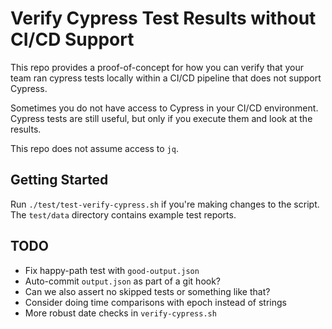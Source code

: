 # Verify Cypress Test Results without CI/CD Support

This repo provides a proof-of-concept for how you can verify that your team ran cypress tests locally within a CI/CD pipeline that does not support Cypress.

Sometimes you do not have access to Cypress in your CI/CD environment.
Cypress tests are still useful, but only if you execute them and look at the results.

This repo does not assume access to `jq`.

## Getting Started

Run `./test/test-verify-cypress.sh` if you're making changes to the script.
The `test/data` directory contains example test reports.

## TODO

* Fix happy-path test with `good-output.json`
* Auto-commit `output.json` as part of a git hook?
* Can we also assert no skipped tests or something like that?
* Consider doing time comparisons with epoch instead of strings
* More robust date checks in `verify-cypress.sh`
